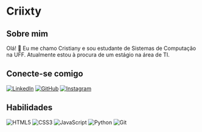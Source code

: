 # Criixty
## Sobre mim
Olá! 👋 Eu me chamo Cristiany e sou estudante de Sistemas de Computação na UFF. Atualmente estou à procura de um estágio na área de TI.
## Conecte-se comigo
[![LinkedIn](https://img.shields.io/badge/LinkedIn-000?style=for-the-badge&logo=linkedin&logoColor=0E76A8)](https://www.linkedin.com/in/cristiany-silva-277873214/) 
[![GitHub](https://img.shields.io/badge/GitHub-000?style=for-the-badge&logo=github&logoColor=fff)](https://github.com/Criixty)
[![Instagram](https://img.shields.io/badge/Instagram-000?style=for-the-badge&logo=instagram)](https://www.instagram.com/criistiany_s/)

## Habilidades
![HTML5](https://img.shields.io/badge/HTML5-000?style=for-the-badge&logo=html5)
![CSS3](https://img.shields.io/badge/CSS3-000?style=for-the-badge&logo=css3&logoColor=264CE4)
![JavaScript](https://img.shields.io/badge/JavaScript-000?style=for-the-badge&logo=javascript)
![Python](https://img.shields.io/badge/Python-000?style=for-the-badge&logo=python)
![Git](https://img.shields.io/badge/git-000?style=for-the-badge&logo=git)
